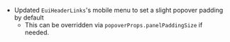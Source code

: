 - Updated `EuiHeaderLinks`'s mobile menu to set a slight popover padding by default
  - This can be overridden via `popoverProps.panelPaddingSize` if needed.
